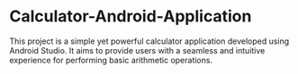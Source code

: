 # Calculator-Android-Application
 This project is a simple yet powerful calculator application developed using Android Studio. It aims to provide users with a seamless and intuitive experience for performing basic arithmetic operations.
